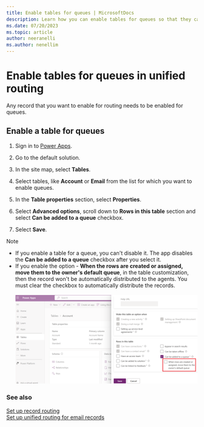 ```yaml
---
title: Enable tables for queues | MicrosoftDocs
description: Learn how you can enable tables for queues so that they can be routed through unified routing.
ms.date: 07/20/2023
ms.topic: article
author: neeranelli
ms.author: nenellim
---
```


# Enable tables for queues in unified routing

Any record that you want to enable for routing needs to be enabled for queues.

## Enable a table for queues<a name="enable-entities"> </a>

1. Sign in to [Power Apps](https://make.powerapps.com/).

2. Go to the default solution.

3. In the site map, select **Tables**.

4. Select tables, like **Account** or **Email** from the list for which you want to enable queues.

5. In the **Table properties** section, select **Properties**.

6. Select **Advanced options**, scroll down to **Rows in this table** section and select **Can be added to a queue** checkbox.

7. Select **Save**.

> [!NOTE]
>
>- If you enable a table for a queue, you can't disable it. The app disables the **Can be added to a queue** checkbox after you select it.
>- If you enable the option - **When the rows are created or assigned, move them to the owner's default queue**, in the table customization, then the record won't be automatically distributed to the agents. You must clear the checkbox to automatically distribute the records. <br><br> ![Automatic record movement to the agent's default queue.](media/route-owner-queue.png "Automatic record movement to the agent's default queue")

### See also

[Set up record routing](set-up-record-routing.md)  
[Set up unified routing for email records](configure-routing-for-email-records.md)  
